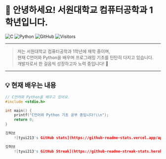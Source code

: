 # 👋 안녕하세요! 서원대학교 컴퓨터공학과 1학년입니다.

![C](https://img.shields.io/badge/C-00599C?style=for-the-badge&logo=c&logoColor=white) 
![Python](https://img.shields.io/badge/Python-3776AB?style=for-the-badge&logo=python&logoColor=white) 
![GitHub](https://img.shields.io/badge/GitHub-181717?style=for-the-badge&logo=github&logoColor=white)
![Visitors](https://visitor-badge.glitch.me/badge?page_id=tyui213.tyui213)

---

> 저는 서원대학교 컴퓨터공학과 1학년에 재학 중이며,  
> 현재 C언어와 Python을 배우며 프로그래밍 기초를 탄탄히 다지고 있습니다.  
> 개발자로서 한 걸음씩 성장하고자 노력 중입니다! 🚀

---

## 💡 현재 배우는 내용

```c
// C언어와 Python을 배우고 있어요.
#include <stdio.h>

int main() {
    printf("C언어와 Python 기초 공부 중입니다!\\n");
    return 0;
}

깃허브  
    ![tyui213's GitHub stats](https://github-readme-stats.vercel.app/api?username=tyui213&show_icons=true&theme=radical)

깃허브  
    ![tyui213's GitHub Streak](https://github-readme-streak-stats.herokuapp.com/?user=tyui213&theme=radical)

